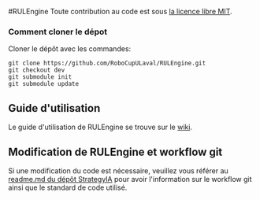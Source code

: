 #RULEngine
Toute contribution au code est sous [la licence libre MIT](https://opensource.org/licenses/mit-license.php).

### Comment cloner le dépot
Cloner le dépôt avec les commandes:
```
git clone https://github.com/RoboCupULaval/RULEngine.git
git checkout dev
git submodule init
git submodule update
```

## Guide d'utilisation
Le guide d'utilisation de RULEngine se trouve sur le [wiki](https://github.com/RoboCupULaval/RULEngine/wiki).

## Modification de RULEngine et workflow git
Si une modification du code est nécessaire, veuillez vous référer au [readme.md du dépôt StrategyIA](https://github.com/RoboCupULaval/StrategyIA/blob/dev/README.md) pour avoir l'information sur le workflow git ainsi que le standard de code utilisé.
